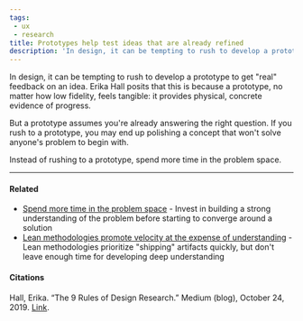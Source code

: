 ```yaml
---
tags: 
 - ux
 - research
title: Prototypes help test ideas that are already refined
description: 'In design, it can be tempting to rush to develop a prototype to get "real" feedback on an idea. Erika Hall posits that this is because a prototype, no matter how low fidelity, feels tangible: it provides physical, concrete evidence of progress.'
---
```


In design, it can be tempting to rush to develop a prototype to get "real" feedback on an idea. Erika Hall posits that this is because a prototype, no matter how low fidelity, feels tangible: it provides physical, concrete evidence of progress.

But a prototype assumes you're already answering the right question. If you rush to a prototype, you may end up polishing a concept that won't solve anyone's problem to begin with.

Instead of rushing to a prototype, spend more time in the problem space.

---

#### Related

-   [Spend more time in the problem space](./Spend+more+time+in+the+problem+space) - Invest in building a strong understanding of the problem before starting to converge around a solution
-   [Lean methodologies promote velocity at the expense of understanding](./Lean+methodologies+promote+velocity+at+the+expense+of+understanding) - Lean methodologies prioritize "shipping" artifacts quickly, but don't leave enough time for developing deep understanding

#### Citations

Hall, Erika. “The 9 Rules of Design Research.” Medium (blog), October 24, 2019. [Link](https://medium.com/mule-design/the-9-rules-of-design-research-1a273fdd1d3b).
